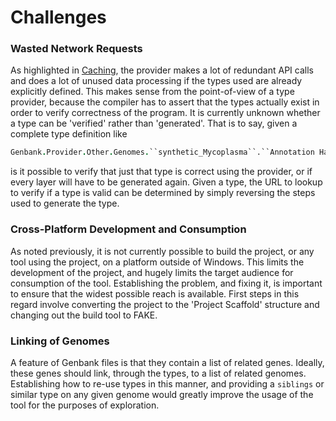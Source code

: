 # Challenges

### Wasted Network Requests
As highlighted in [Caching](#caching), the provider makes a lot of redundant API calls and does a lot of unused data processing if the types used are already explicitly defined. This makes sense from the point-of-view of a type provider, because the compiler has to assert that the types actually exist in order to verify correctness of the program.
It is currently unknown whether a type can be 'verified' rather than 'generated'. That is to say, given a complete type definition like

```fsharp
Genbank.Provider.Other.Genomes.``synthetic_Mycoplasma``.``Annotation Hashes``.``Assembly accession``
```
is it possible to verify that just that type is correct using the provider, or if every layer will have to be generated again. Given a type, the URL to lookup to verify if a type is valid can be determined by simply reversing the steps used to generate the type.

### Cross-Platform Development and Consumption
As noted previously, it is not currently possible to build the project, or any tool using the project, on a platform outside of Windows. This limits the development of the project, and hugely limits the target audience for consumption of the tool.
Establishing the problem, and fixing it, is important to ensure that the widest possible reach is available. First steps in this regard involve converting the project to the 'Project Scaffold' structure and changing out the build tool to FAKE.

### Linking of Genomes
A feature of Genbank files is that they contain a list of related genes.
Ideally, these genes should link, through the types, to a list of related
genomes. Establishing how to re-use types in this manner, and providing a
`siblings` or similar type on any given genome would greatly improve the usage
of the tool for the purposes of exploration.
